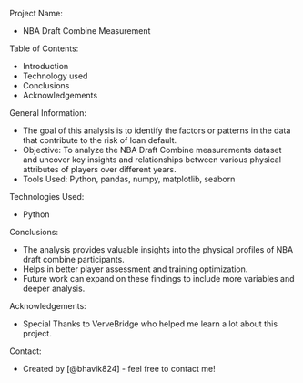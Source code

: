Project Name:
* NBA Draft Combine Measurement

Table of Contents:
* Introduction
* Technology used
* Conclusions 
* Acknowledgements

General Information:
* The goal of this analysis is to identify the factors or patterns in the data that contribute to the risk of loan default.
* Objective: To analyze the NBA Draft Combine measurements dataset and uncover key insights and relationships between various physical attributes of players over different years.
* Tools Used: Python, pandas, numpy, matplotlib, seaborn

Technologies Used:
* Python

Conclusions:
* The analysis provides valuable insights into the physical profiles of NBA draft combine participants.
* Helps in better player assessment and training optimization.
* Future work can expand on these findings to include more variables and deeper analysis.

Acknowledgements:
* Special Thanks to VerveBridge who helped me learn a lot about this project.

Contact:
* Created by [@bhavik824] - feel free to contact me!
